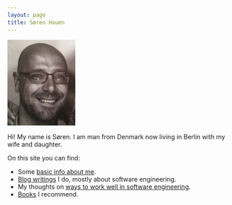 ```yaml
---
layout: page
title: Søren Houen
---
```


![Photo](assets/images/photo.jpg)

Hi! My name is Søren. I am man from Denmark now living in Berlin with my wife and daughter.

On this site you can find: 
- Some [basic info about me](/about).
- [Blog writings](/blog) I do, mostly about software engineering.
- My thoughts on [ways to work well in software engineering](/work-guide).
- [Books](/books) I recommend.